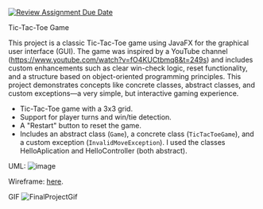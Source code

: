 [![Review Assignment Due Date](https://classroom.github.com/assets/deadline-readme-button-22041afd0340ce965d47ae6ef1cefeee28c7c493a6346c4f15d667ab976d596c.svg)](https://classroom.github.com/a/UCXUp_Uz)

Tic-Tac-Toe Game

This project is a classic Tic-Tac-Toe game using JavaFX for the graphical user interface (GUI). The game was inspired by a YouTube channel (https://www.youtube.com/watch?v=fO4KUCtbmq8&t=249s) and includes custom enhancements such as clear win-check logic, reset functionality, and a structure based on object-oriented programming principles. This project demonstrates concepts like concrete classes, abstract classes, and custom exceptions—a very simple, but interactive gaming experience.

-  Tic-Tac-Toe game with a 3x3 grid.
- Support for player turns and win/tie detection.
- A "Restart" button to reset the game.
- Includes an abstract class (`Game`), a concrete class (`TicTacToeGame`), and a custom exception (`InvalidMoveException`). I used the classes HelloAplication and HelloController (both abstract).

UML: ![image](https://github.com/user-attachments/assets/1ed00a41-bf7b-4293-90bd-1eb37301ef3f)

Wireframe: [here](https://docs.google.com/presentation/d/1wu1DK1VYlXzCn6kr89ZM4GKNsPNwgSvWNG5dns-SfFU/edit?usp=sharing).

GIF ![FinalProjectGif](https://github.com/user-attachments/assets/b309dbd9-efd6-44ec-911b-ef97662b9535)
